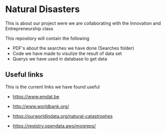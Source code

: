 # Natural Disasters

This is about our project were we are collaborating with the Innovation and Entrepreneurship class

This repository will contain the following

  * PDF's about the searches we have done (Searches folder)
  * Code we have made to visulize the result of data set
  * Querys we have used in database to get data
  
## Useful links
This is the current links we have found useful
* https://www.emdat.be
* http://www.worldbank.org/
* https://ourworldindata.org/natural-catastrophes

* https://registry.opendata.aws/mogreps/
